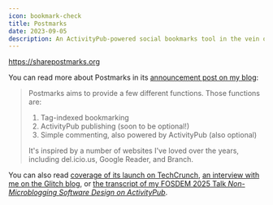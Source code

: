 ```yaml
---
icon: bookmark-check
title: Postmarks
date: 2023-09-05
description: An ActivityPub-powered social bookmarks tool in the vein of Delicious or Pinboard
---
```


https://sharepostmarks.org

You can read more about Postmarks in its [announcement post on my blog](https://motd.co/2023/09/2740464/):

> Postmarks aims to provide a few different functions. Those functions are:
>
> 1. Tag-indexed bookmarking
> 2. ActivityPub publishing (soon to be optional!)
> 3. Simple commenting, also powered by ActivityPub (also optional)
>
> It's inspired by a number of websites I've loved over the years, including del.icio.us, Google Reader, and Branch.

You can also read [coverage of its launch on TechCrunch](https://techcrunch.com/2023/09/08/with-postmarks-social-bookmarking-is-back-but-this-time-its-built-on-the-fediverse/), [an interview with me on the Glitch blog](https://blog.glitch.com/post/bringing-fun-to-the-fediverse-a-qa-with-casey-kolderup), or [the transcript of my FOSDEM 2025 Talk _Non-Microblogging Software Design on ActivityPub_](https://motd.co/2025/02/fosdem-2025-postmarks/).
